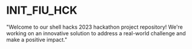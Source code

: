 # INIT_FIU_HCK
"Welcome to our shell hacks 2023 hackathon project repository! We're working on an innovative solution to address a real-world challenge and make a positive impact."

